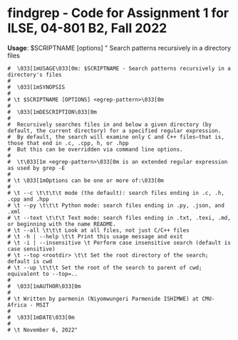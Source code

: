 # findgrep - Code for Assignment 1 for ILSE, 04-801 B2, Fall 2022

__Usage__: $SCRIPTNAME [options] <egrep-pattern>"
Search patterns recursively in a directory files


    #  \033[1mUSAGE\033[0m: $SCRIPTNAME - Search patterns recursively in a directory's files 
    #
    #  \033[1mSYNOPSIS
    #
    # \t $SCRIPTNAME [OPTIONS] <egrep-pattern>\033[0m
    #
    #  \033[1mDESCRIPTION\033[0m
    #
    #  Recursively searches files in and below a given directory (by default, the current directory) for a specified regular expression. 
    #  By default, the search will examine only C and C++ files—that is,  those that end in .c, .cpp, h, or .hpp
    #  But this can be overridden via command line options.
    #
    #  \t\033[1m <egrep-pattern>\033[0m is an extended regular expression as used by grep -E
    #
    # \t \033[1mOptions can be one or more of:\033[0m
    #
    # \t --c \t\t\t\t mode (the default): search files ending in .c, .h, .cpp and .hpp
    # \t --py \t\t\t Python mode: search files ending in .py, .json, and .xml
    # \t --text \t\t\t Text mode: search files ending in .txt, .texi, .md, or beginning with the name README.
    # \t --all \t\t\t Look at all files, not just C/C++ files
    # \t -h | --help \t\t Print this usage message and exit
    # \t -i | --insensitive \t Perform case insensitive search (default is case sensitive)
    # \t --top <rootdir> \t\t Set the root directory of the search; default is cwd
    # \t --up \t\t\t Set the root of the search to parent of cwd; equivalent to --top=..
    #
    #  \033[1mAUTHOR\033[0m
    #
    # \t Written by parmenin (Niyomwungeri Parmenide ISHIMWE) at CMU-Africa - MSIT 
    #
    #  \033[1mDATE\033[0m 
    #
    # \t November 6, 2022" 

